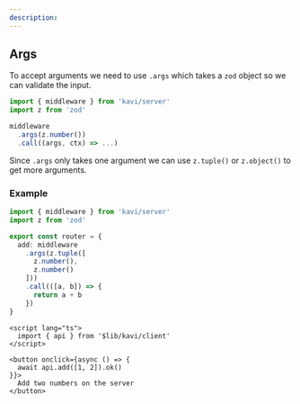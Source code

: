 ```yaml
---
description: 
---
```


## Args
To accept arguments we need to use `.args` which takes a `zod` object so we can validate the input.
```ts
import { middleware } from 'kavi/server'
import z from 'zod'

middleware
  .args(z.number())
  .call((args, ctx) => ...)
```
Since `.args` only takes one argument we can use `z.tuple()` or `z.object()` to get more arguments. 

### Example
```ts file=server.ts
import { middleware } from 'kavi/server'
import z from 'zod'

export const router = {
  add: middleware
    .args(z.tuple([
      z.number(),
      z.number()
    ]))
    .call(([a, b]) => {
      return a + b
    })
}
```
```svelte file=+page.svelte
<script lang="ts">
  import { api } from '$lib/kavi/client'
</script>

<button onclick={async () => {
  await api.add([1, 2]).ok()
}}>
  Add two numbers on the server
</button>
```
